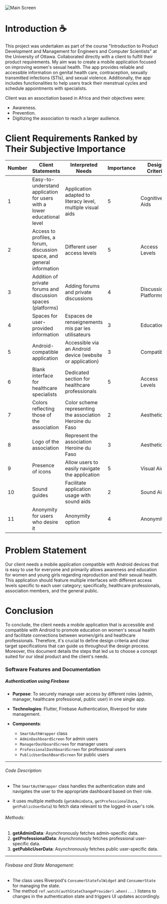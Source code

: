 ![Main Screen](./screenshots/app_main_screen.png)

# Introduction ☕

This project was undertaken as part of the course "Introduction to Product Development and Management for Engineers and Computer Scientists" at the University of Ottawa. Collaborated directly with a client to fulfill their product requirements. My aim was to create a mobile application focused on improving women's sexual health. The app provides reliable and accessible information on genital health care, contraception, sexually transmitted infections (STIs), and sexual violence. Additionally, the app includes functionalities to help users track their menstrual cycles and schedule appointments with specialists.

Client was an assoctiation based in Africa and their objectives were:

- Awareness.
- Prevention.
- Digitizing the association to reach a larger audience.

# Client Requirements Ranked by Their Subjective Importance

| Number | Client Statements                                                       | Interpreted Needs                                           | Importance | Design Criteria      |
| ------ | ----------------------------------------------------------------------- | ----------------------------------------------------------- | ---------- | -------------------- |
| 1      | Easy-to-understand application for users with a lower educational level | Application adapted to literacy level, multiple visual aids | 5          | Cognitive Aids       |
| 2      | Access to profiles, a forum, discussion space, and general information  | Different user access levels                                | 5          | Access Levels        |
| 3      | Addition of private forums and discussion spaces (platforms)            | Adding forums and private discussions                       | 4          | Discussion Platforms |
| 4      | Spaces for user-provided information                                    | Espaces de renseignements mis par les utilisateurs          | 3          | Educational          |
| 5      | Android-compatible application                                          | Accessible via an Android device (website or application)   | 3          | Compatibility        |
| 6      | Blank interface for healthcare specialists                              | Dedicated section for healthcare professionals              | 5          | Access Levels        |
| 7      | Colors reflecting those of the association                              | Color scheme representing the association Heroine du Faso   | 2          | Aesthetic            |
| 8      | Logo of the association                                                 | Represent the association Heroine du Faso                   | 3          | Aesthetic            |
| 9      | Presence of icons                                                       | Allow users to easily navigate the application              | 5          | Visual Aids          |
| 10     | Sound guides                                                            | Facilitate application usage with sound aids                | 2          | Sound Aids           |
| 11     | Anonymity for users who desire it                                       | Anonymity option                                            | 4          | Anonymity            |

# Problem Statement

Our client needs a mobile application compatible with Android devices that is easy to use for everyone and primarily allows awareness and education for women and young girls regarding reproduction and their sexual health. This application should feature multiple interfaces with different access levels specific to each user category; specifically, healthcare professionals, association members, and the general public.

# Conclusion

To conclude, the client needs a mobile application that is accessible and compatible with Android to promote education on women's sexual health and facilitate connections between women/girls and healthcare professionals. Therefore, it's crucial to define design criteria and clear target specifications that can guide us throughout the design process. Moreover, this document details the steps that led us to choose a concept suited for our ideal product and the client's needs.

### Software Features and Documentation

##### Authentication using Firebase

- **Purpose**: To securely manage user access by different roles (admin, manager, healthcare professional, public user) in one single app.

- **Technologies**: Flutter, Firebase Authentication, Riverpod for state management.

- **Components**:
  - `SmartAuthWrapper` class
  - `AdminDashboardScreen` for admin users
  - `ManagerDashboardScreen` for manager users
  - `ProfessionalDashboardScreen` for professional users
  - `PublicUserDashBoardScreen` for public users

---

###### Code Description:

- The `SmartAuthWrapper` class handles the authentication state and navigates the user to the appropriate dashboard based on their role.

- It uses multiple methods (`getAdminData`, `getProfessionalData`, `getPublicUserData`) to fetch data relevant to the logged-in user's role.

###### Methods:

1. **getAdminData**: Asynchronously fetches admin-specific data.
2. **getProfessionalData**: Asynchronously fetches professional user-specific data.
3. **getPublicUserData**: Asynchronously fetches public user-specific data.

---

###### Firebase and State Management:

- The class uses Riverpod's `ConsumerStatefulWidget` and `ConsumerState` for managing the state.
- The method `ref.watch(authStateChangeProvider).when(...)` listens to changes in the authentication state and triggers UI updates accordingly.
